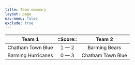 ```yaml
---
title: Team summary
layout: page
nav-menu: false
exclude: true
---
```




|       Team 1       |  ::Score::  |      Team 2       |
|:------------------:|:-----------:|:-----------------:|
| Chatham Town Blue  | 1 &mdash; 2 |   Barming Bears   |
| Barming Hurricanes | 0 &mdash; 3 | Chatham Town Blue |

 <br /><br /><br />